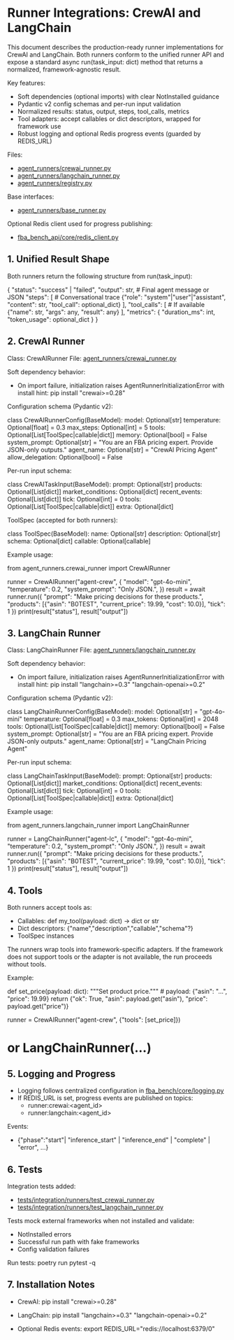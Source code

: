 # Runner Integrations: CrewAI and LangChain

This document describes the production-ready runner implementations for CrewAI and LangChain. Both runners conform to the unified runner API and expose a standard async run(task_input: dict) method that returns a normalized, framework-agnostic result.

Key features:
- Soft dependencies (optional imports) with clear NotInstalled guidance
- Pydantic v2 config schemas and per-run input validation
- Normalized results: status, output, steps, tool_calls, metrics
- Tool adapters: accept callables or dict descriptors, wrapped for framework use
- Robust logging and optional Redis progress events (guarded by REDIS_URL)

Files:
- [agent_runners/crewai_runner.py](agent_runners/crewai_runner.py)
- [agent_runners/langchain_runner.py](agent_runners/langchain_runner.py)
- [agent_runners/registry.py](agent_runners/registry.py)

Base interfaces:
- [agent_runners/base_runner.py](agent_runners/base_runner.py)

Optional Redis client used for progress publishing:
- [fba_bench_api/core/redis_client.py](fba_bench_api/core/redis_client.py)

## 1. Unified Result Shape

Both runners return the following structure from run(task_input):

{
  "status": "success" | "failed",
  "output": str,                       # Final agent message or JSON
  "steps": [                           # Conversational trace
    {"role": "system"|"user"|"assistant", "content": str, "tool_call": optional_dict}
  ],
  "tool_calls": [                      # If available
    {"name": str, "args": any, "result": any}
  ],
  "metrics": {
    "duration_ms": int,
    "token_usage": optional_dict
  }
}

## 2. CrewAI Runner

Class: CrewAIRunner
File: [agent_runners/crewai_runner.py](agent_runners/crewai_runner.py)

Soft dependency behavior:
- On import failure, initialization raises AgentRunnerInitializationError with install hint:
  pip install "crewai>=0.28"

Configuration schema (Pydantic v2):

class CrewAIRunnerConfig(BaseModel):
  model: Optional[str]
  temperature: Optional[float] = 0.3
  max_steps: Optional[int] = 5
  tools: Optional[List[ToolSpec|callable|dict]]
  memory: Optional[bool] = False
  system_prompt: Optional[str] = "You are an FBA pricing expert. Provide JSON-only outputs."
  agent_name: Optional[str] = "CrewAI Pricing Agent"
  allow_delegation: Optional[bool] = False

Per-run input schema:

class CrewAITaskInput(BaseModel):
  prompt: Optional[str]
  products: Optional[List[dict]]
  market_conditions: Optional[dict]
  recent_events: Optional[List[dict]]
  tick: Optional[int] = 0
  tools: Optional[List[ToolSpec|callable|dict]]
  extra: Optional[dict]

ToolSpec (accepted for both runners):

class ToolSpec(BaseModel):
  name: Optional[str]
  description: Optional[str]
  schema: Optional[dict]
  callable: Optional[callable]

Example usage:

from agent_runners.crewai_runner import CrewAIRunner

runner = CrewAIRunner("agent-crew", {
    "model": "gpt-4o-mini",
    "temperature": 0.2,
    "system_prompt": "Only JSON.",
})
result = await runner.run({
    "prompt": "Make pricing decisions for these products.",
    "products": [{"asin": "B0TEST", "current_price": 19.99, "cost": 10.0}],
    "tick": 1
})
print(result["status"], result["output"])

## 3. LangChain Runner

Class: LangChainRunner
File: [agent_runners/langchain_runner.py](agent_runners/langchain_runner.py)

Soft dependency behavior:
- On import failure, initialization raises AgentRunnerInitializationError with install hint:
  pip install "langchain>=0.3" "langchain-openai>=0.2"

Configuration schema (Pydantic v2):

class LangChainRunnerConfig(BaseModel):
  model: Optional[str] = "gpt-4o-mini"
  temperature: Optional[float] = 0.3
  max_tokens: Optional[int] = 2048
  tools: Optional[List[ToolSpec|callable|dict]]
  memory: Optional[bool] = False
  system_prompt: Optional[str] = "You are an FBA pricing expert. Provide JSON-only outputs."
  agent_name: Optional[str] = "LangChain Pricing Agent"

Per-run input schema:

class LangChainTaskInput(BaseModel):
  prompt: Optional[str]
  products: Optional[List[dict]]
  market_conditions: Optional[dict]
  recent_events: Optional[List[dict]]
  tick: Optional[int] = 0
  tools: Optional[List[ToolSpec|callable|dict]]
  extra: Optional[dict]

Example usage:

from agent_runners.langchain_runner import LangChainRunner

runner = LangChainRunner("agent-lc", {
    "model": "gpt-4o-mini",
    "temperature": 0.2,
    "system_prompt": "Only JSON.",
})
result = await runner.run({
    "prompt": "Make pricing decisions for these products.",
    "products": [{"asin": "B0TEST", "current_price": 19.99, "cost": 10.0}],
    "tick": 1
})
print(result["status"], result["output"])

## 4. Tools

Both runners accept tools as:
- Callables: def my_tool(payload: dict) -> dict or str
- Dict descriptors: {"name","description","callable","schema"?}
- ToolSpec instances

The runners wrap tools into framework-specific adapters. If the framework does not support tools or the adapter is not available, the run proceeds without tools.

Example:

def set_price(payload: dict):
    """Set product price."""
    # payload: {"asin": "...", "price": 19.99}
    return {"ok": True, "asin": payload.get("asin"), "price": payload.get("price")}

runner = CrewAIRunner("agent-crew", {"tools": [set_price]})
# or LangChainRunner(...)

## 5. Logging and Progress

- Logging follows centralized configuration in [fba_bench/core/logging.py](fba_bench/core/logging.py)
- If REDIS_URL is set, progress events are published on topics:
  - runner:crewai:<agent_id>
  - runner:langchain:<agent_id>

Events:
- {"phase":"start"| "inference_start" | "inference_end" | "complete" | "error", ...}

## 6. Tests

Integration tests added:
- [tests/integration/runners/test_crewai_runner.py](tests/integration/runners/test_crewai_runner.py)
- [tests/integration/runners/test_langchain_runner.py](tests/integration/runners/test_langchain_runner.py)

Tests mock external frameworks when not installed and validate:
- NotInstalled errors
- Successful run path with fake frameworks
- Config validation failures

Run tests:
poetry run pytest -q

## 7. Installation Notes

- CrewAI:
  pip install "crewai>=0.28"

- LangChain:
  pip install "langchain>=0.3" "langchain-openai>=0.2"

- Optional Redis events:
  export REDIS_URL="redis://localhost:6379/0"
